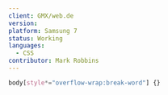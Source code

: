 ```yaml
---
client: GMX/web.de
version:
platform: Samsung 7
status: Working
languages:
  - CSS
contributor: Mark Robbins
---
```


```css
body[style*="overflow-wrap:break-word"] {}
```
